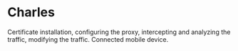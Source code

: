 # Charles
Certificate installation, configuring the proxy, intercepting and analyzing the traffic, modifying
the traffic. Connected mobile device.
